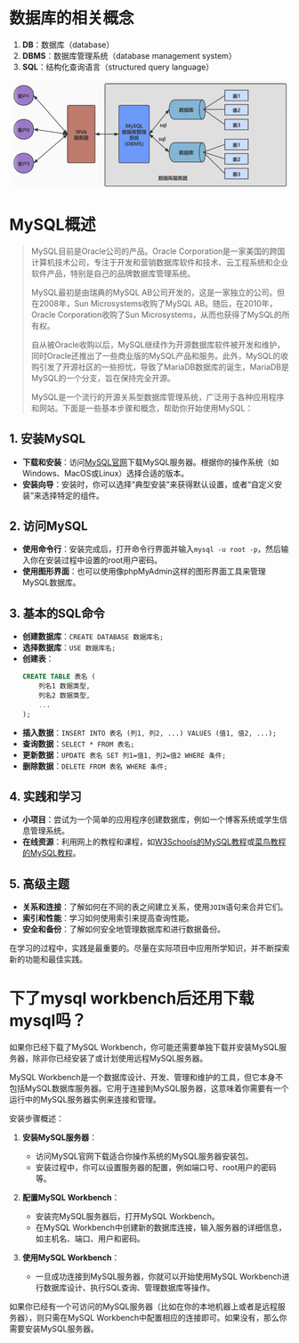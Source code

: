 # 数据库的相关概念

1. **DB**：数据库（database）
2. **DBMS**：数据库管理系统（database management system）
3. **SQL**：结构化查询语言（structured query language）

![Alt text](images/image-14.png)

# MySQL概述

>MySQL目前是Oracle公司的产品。Oracle Corporation是一家美国的跨国计算机技术公司，专注于开发和营销数据库软件和技术、云工程系统和企业软件产品，特别是自己的品牌数据库管理系统。
>
>MySQL最初是由瑞典的MySQL AB公司开发的，这是一家独立的公司。但在2008年，Sun Microsystems收购了MySQL AB。随后，在2010年，Oracle Corporation收购了Sun Microsystems，从而也获得了MySQL的所有权。
>
>自从被Oracle收购以后，MySQL继续作为开源数据库软件被开发和维护，同时Oracle还推出了一些商业版的MySQL产品和服务。此外，MySQL的收购引发了开源社区的一些担忧，导致了MariaDB数据库的诞生，MariaDB是MySQL的一个分支，旨在保持完全开源。
>
>MySQL是一个流行的开源关系型数据库管理系统，广泛用于各种应用程序和网站。下面是一些基本步骤和概念，帮助你开始使用MySQL：

## 1. 安装MySQL
- **下载和安装**：访问[MySQL官网](https://www.mysql.com/)下载MySQL服务器。根据你的操作系统（如Windows、MacOS或Linux）选择合适的版本。
- **安装向导**：安装时，你可以选择“典型安装”来获得默认设置，或者“自定义安装”来选择特定的组件。

## 2. 访问MySQL
- **使用命令行**：安装完成后，打开命令行界面并输入`mysql -u root -p`，然后输入你在安装过程中设置的root用户密码。
- **使用图形界面**：也可以使用像phpMyAdmin这样的图形界面工具来管理MySQL数据库。

## 3. 基本的SQL命令
- **创建数据库**：`CREATE DATABASE 数据库名;`
- **选择数据库**：`USE 数据库名;`
- **创建表**：
  ```sql
  CREATE TABLE 表名 (
      列名1 数据类型,
      列名2 数据类型,
      ...
  );
  ```
- **插入数据**：`INSERT INTO 表名 (列1, 列2, ...) VALUES (值1, 值2, ...);`
- **查询数据**：`SELECT * FROM 表名;`
- **更新数据**：`UPDATE 表名 SET 列1=值1, 列2=值2 WHERE 条件;`
- **删除数据**：`DELETE FROM 表名 WHERE 条件;`

## 4. 实践和学习
- **小项目**：尝试为一个简单的应用程序创建数据库，例如一个博客系统或学生信息管理系统。
- **在线资源**：利用网上的教程和课程，如[W3Schools的MySQL教程](https://www.w3schools.com/sql/)或[菜鸟教程的MySQL教程](https://www.runoob.com/mysql/mysql-tutorial.html)。

## 5. 高级主题
- **关系和连接**：了解如何在不同的表之间建立关系，使用`JOIN`语句来合并它们。
- **索引和性能**：学习如何使用索引来提高查询性能。
- **安全和备份**：了解如何安全地管理数据库和进行数据备份。

在学习的过程中，实践是最重要的。尽量在实际项目中应用所学知识，并不断探索新的功能和最佳实践。

# 下了mysql workbench后还用下载mysql吗？

如果你已经下载了MySQL Workbench，你可能还需要单独下载并安装MySQL服务器，除非你已经安装了或计划使用远程MySQL服务器。

MySQL Workbench是一个数据库设计、开发、管理和维护的工具，但它本身不包括MySQL数据库服务器。它用于连接到MySQL服务器，这意味着你需要有一个运行中的MySQL服务器实例来连接和管理。

安装步骤概述：
1. **安装MySQL服务器**：
   - 访问MySQL官网下载适合你操作系统的MySQL服务器安装包。
   - 安装过程中，你可以设置服务器的配置，例如端口号、root用户的密码等。

2. **配置MySQL Workbench**：
   - 安装完MySQL服务器后，打开MySQL Workbench。
   - 在MySQL Workbench中创建新的数据库连接，输入服务器的详细信息，如主机名、端口、用户和密码。

3. **使用MySQL Workbench**：
   - 一旦成功连接到MySQL服务器，你就可以开始使用MySQL Workbench进行数据库设计、执行SQL查询、管理数据库等操作。

如果你已经有一个可访问的MySQL服务器（比如在你的本地机器上或者是远程服务器），则只需在MySQL Workbench中配置相应的连接即可。如果没有，那么你需要安装MySQL服务器。